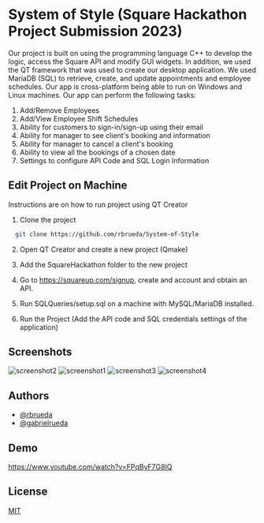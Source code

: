 
# System of Style (Square Hackathon Project Submission 2023)

Our project is built on using the programming language C++ to develop the logic, access the Square API and modify GUI widgets. In addition, we used the QT framework that was used to create our desktop application. We used MariaDB (SQL) to retrieve, create, and update appointments and employee schedules.  Our app is cross-platform being able to run on Windows and Linux machines. Our app can perform the following tasks:
1. Add/Remove Employees
2. Add/View Employee Shift Schedules
3. Ability for customers to sign-in/sign-up using their email
4. Ability for manager to see client's booking and information
5. Ability for manager to cancel a client's booking
6. Ability to view all the bookings of a chosen date
7. Settings to configure API Code and SQL Login Information

## Edit Project on Machine
Instructions are on how to run project using QT Creator

1. Clone the project

```bash
  git clone https://github.com/rbrueda/System-of-Style
```

2. Open QT Creator and create a new project (Qmake)

3. Add the SquareHackathon folder to the new project

4. Go to https://squareup.com/signup, create and account and obtain an API. 

5. Run SQLQueries/setup.sql on a machine with MySQL/MariaDB installed. 

6. Run the Project (Add the API code and SQL credentials settings of the application)


## Screenshots

![screenshot2](https://github.com/rbrueda/System-of-Style/assets/35504507/821cea63-6c6c-446e-bdff-47067095774c)
![screenshot1](https://github.com/rbrueda/System-of-Style/assets/35504507/546bd853-72cb-4e46-96f1-87ad29b6a4a4)
![screenshot3](https://github.com/rbrueda/System-of-Style/assets/35504507/1e6bda6f-6252-4beb-a1a4-4f23ab34d85b)
![screenshot4](https://github.com/rbrueda/System-of-Style/assets/35504507/f83e9911-6725-4f90-a6e5-5383c295d128)


## Authors

- [@rbrueda](https://github.com/rbrueda)
- [@gabrielrueda](https://github.com/gabrielrueda)

## Demo
https://www.youtube.com/watch?v=FPqByF7G8IQ

## License

[MIT](https://github.com/rbrueda/Square-Developer-Hackathon2023/blob/main/LICENSE)

